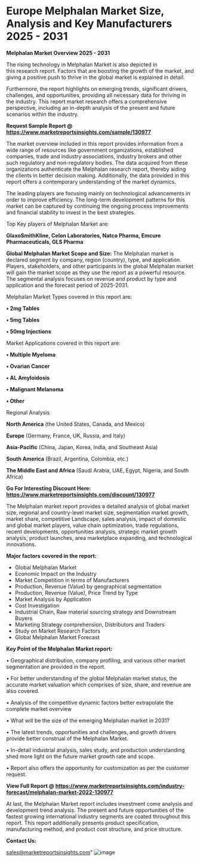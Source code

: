 # Europe Melphalan Market Size, Analysis and Key Manufacturers 2025 - 2031

<Strong> Melphalan Market Overview 2025 - 2031</strong>

The rising technology in Melphalan Market is also depicted in this research report. Factors that are boosting the growth of the market, and giving a positive push to thrive in the global market is explained in detail.

Furthermore, the report highlights on emerging trends, significant drivers, challenges, and opportunities, providing all necessary data for thriving in the industry. This report market research offers a comprehensive perspective, including an in-depth analysis of the present and future scenarios within the industry.

<strong>Request Sample Report @ <a href=https://www.marketreportsinsights.com/sample/130977>https://www.marketreportsinsights.com/sample/130977</a></strong>

The market overview included in this report provides information from a wide range of resources like government organizations, established companies, trade and industry associations, industry brokers and other such regulatory and non-regulatory bodies. The data acquired from these organizations authenticate the Melphalan research report, thereby aiding the clients in better decision making. Additionally, the data provided in this report offers a contemporary understanding of the market dynamics.

The leading players are focusing mainly on technological advancements in order to improve efficiency. The long-term development patterns for this market can be captured by continuing the ongoing process improvements and financial stability to invest in the best strategies.

Top Key players of Melphalan Market are:

<strong>GlaxoSmithKline, Celon Laboratories, Natco Pharma, Emcure Pharmaceuticals, GLS Pharma</strong>

<strong><b>Global Melphalan Market Scope and Size:</b></strong>
The Melphalan market is declared segment by company, region (country), type, and application. Players, stakeholders, and other participants in the global Melphalan market will gain the market scope as they use the report as a powerful resource. The segmental analysis focuses on revenue and product by type and application and the forecast period of 2025-2031.

Melphalan Market Types covered in this report are:

<strong>• 2mg Tables

• 5mg Tables

• 50mg Injections</strong>

Market Applications covered in this report are:

<strong>• Multiple Myeloma

• Ovarian Cancer

• AL Amyloidosis

• Malignant Melanoma

• Other</strong> 

Regional Analysis

<strong>North America</strong> (the United States, Canada, and Mexico)

<strong>Europe</strong> (Germany, France, UK, Russia, and Italy)

<strong>Asia-Pacific</strong> (China, Japan, Korea, India, and Southeast Asia)

<strong>South America</strong> (Brazil, Argentina, Colombia, etc.)

<strong>The Middle East and Africa</strong> (Saudi Arabia, UAE, Egypt, Nigeria, and South Africa)

<strong>Go For Interesting Discount Here: <a href=https://www.marketreportsinsights.com/discount/130977>https://www.marketreportsinsights.com/discount/130977</a></strong>

The Melphalan market report provides a detailed analysis of global market size, regional and country-level market size, segmentation market growth, market share, competitive Landscape, sales analysis, impact of domestic and global market players, value chain optimization, trade regulations, recent developments, opportunities analysis, strategic market growth analysis, product launches, area marketplace expanding, and technological innovations.

<strong><b>Major factors covered in the report:</b></strong>
<ul>
  <li>Global Melphalan Market </li>
  <li>Economic Impact on the Industry</li>
  <li>Market Competition in terms of Manufacturers</li>
  <li>Production, Revenue (Value) by geographical segmentation</li>
  <li>Production, Revenue (Value), Price Trend by Type</li>
  <li>Market Analysis by Application</li>
  <li>Cost Investigation</li>
  <li>Industrial Chain, Raw material sourcing strategy and Downstream Buyers</li>
  <li>Marketing Strategy comprehension, Distributors and Traders</li>
  <li>Study on Market Research Factors</li>
  <li>Global Melphalan Market Forecast</li>
</ul>

<strong><b>Key Point of the Melphalan Market report:</b></strong>

• Geographical distribution, company profiling, and various other market segmentation are provided in the report.

• For better understanding of the global Melphalan market status, the accurate market valuation which comprises of size, share, and revenue are also covered.

• Analysis of the competitive dynamic factors better extrapolate the complete market overview

• What will be the size of the emerging Melphalan market in 2031?

• The latest trends, opportunities and challenges, and growth drivers provide better construal of the Melphalan Market.

• In-detail industrial analysis, sales study, and production understanding shed more light on the future market growth rate and scope.

• Report also offers the opportunity for customization as per the customer request.

<strong><b>View Full Report @ <a href=https://www.marketreportsinsights.com/industry-forecast/melphalan-market-2022-130977>https://www.marketreportsinsights.com/industry-forecast/melphalan-market-2022-130977</a></b></strong>


At last, the Melphalan Market report includes investment come analysis and development trend analysis. The present and future opportunities of the fastest growing international industry segments are coated throughout this report. This report additionally presents product specification, manufacturing method, and product cost structure, and price structure.

<strong>Contact Us:</strong>

sales@marketreportsinsights.com"
![image](https://github.com/user-attachments/assets/4b774128-54d4-4bf4-8c78-c7ad694d78ff)
